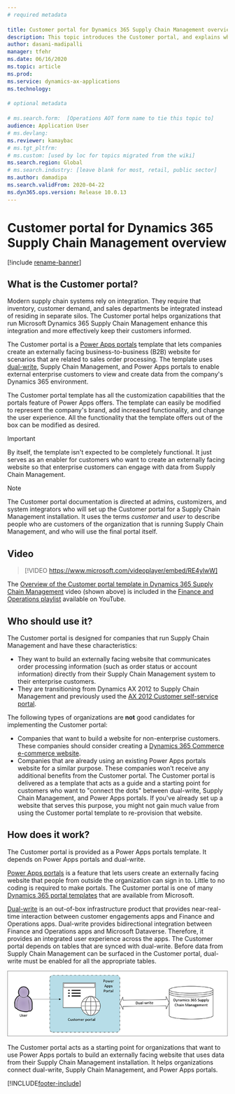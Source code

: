 ```yaml
---
# required metadata

title: Customer portal for Dynamics 365 Supply Chain Management overview
description: This topic introduces the Customer portal, and explains who should use it and how it works.
author: dasani-madipalli
manager: tfehr
ms.date: 06/16/2020
ms.topic: article
ms.prod: 
ms.service: dynamics-ax-applications
ms.technology: 

# optional metadata

# ms.search.form:  [Operations AOT form name to tie this topic to]
audience: Application User
# ms.devlang: 
ms.reviewer: kamaybac
# ms.tgt_pltfrm: 
# ms.custom: [used by loc for topics migrated from the wiki]
ms.search.region: Global
# ms.search.industry: [leave blank for most, retail, public sector]
ms.author: damadipa
ms.search.validFrom: 2020-04-22
ms.dyn365.ops.version: Release 10.0.13
---
```


# Customer portal for Dynamics 365 Supply Chain Management overview

[!include [rename-banner](~/includes/cc-data-platform-banner.md)]

## What is the Customer portal?

Modern supply chain systems rely on integration. They require that inventory, customer demand, and sales departments be integrated instead of residing in separate silos. The Customer portal helps organizations that run Microsoft Dynamics 365 Supply Chain Management enhance this integration and more effectively keep their customers informed.

The Customer portal is a [Power Apps portals](https://docs.microsoft.com/powerapps/maker/portals/overview) template that lets companies create an externally facing business-to-business (B2B) website for scenarios that are related to sales order processing. The template uses [dual-write](https://docs.microsoft.com/dynamics365/fin-ops-core/dev-itpro/data-entities/dual-write/dual-write-home-page), Supply Chain Management, and Power Apps portals to enable external enterprise customers to view and create data from the company's Dynamics 365 environment.

The Customer portal template has all the customization capabilities that the portals feature of Power Apps offers. The template can easily be modified to represent the company's brand, add increased functionality, and change the user experience. All the functionality that the template offers out of the box can be modified as desired.

> [!IMPORTANT]
> By itself, the template isn't expected to be completely functional. It just serves as an enabler for customers who want to create an externally facing website so that enterprise customers can engage with data from Supply Chain Management.

> [!NOTE]
> The Customer portal documentation is directed at admins, customizers, and system integrators who will set up the Customer portal for a Supply Chain Management installation. It uses the terms _customer_ and _user_ to describe people who are customers of the organization that is running Supply Chain Management, and who will use the final portal itself.

## Video

> [!VIDEO https://www.microsoft.com/videoplayer/embed/RE4ylwW]

The [Overview of the Customer portal template in Dynamics 365 Supply Chain Management](https://youtu.be/nPrqoLuHfV8) video (shown above) is included in the [Finance and Operations playlist](https://www.youtube.com/playlist?list=PLcakwueIHoT_SYfIaPGoOhloFoCXiUSyW) available on YouTube.

## Who should use it?

The Customer portal is designed for companies that run Supply Chain Management and have these characteristics:

- They want to build an externally facing website that communicates order processing information (such as order status or account information) directly from their Supply Chain Management system to their enterprise customers.
- They are transitioning from Dynamics AX 2012 to Supply Chain Management and previously used the [AX 2012 Customer self-service portal](https://docs.microsoft.com/dynamicsax-2012/appuser-itpro/about-the-customer-self-service-portal).

The following types of organizations are **not** good candidates for implementing the Customer portal:

- Companies that want to build a website for non-enterprise customers. These companies should consider creating a [Dynamics 365 Commerce e-commerce website](https://docs.microsoft.com/dynamics365/commerce/create-ecommerce-site).
- Companies that are already using an existing Power Apps portals website for a similar purpose. These companies won't receive any additional benefits from the Customer portal. The Customer portal is delivered as a template that acts as a guide and a starting point for customers who want to "connect the dots" between dual-write, Supply Chain Management, and Power Apps portals. If you've already set up a website that serves this purpose, you might not gain much value from using the Customer portal template to re-provision that website.

## How does it work?

The Customer portal is provided as a Power Apps portals template. It depends on Power Apps portals and dual-write.

[Power Apps portals](https://docs.microsoft.com/powerapps/maker/portals/overview) is a feature that lets users create an externally facing website that people from outside the organization can sign in to. Little to no coding is required to make portals. The Customer portal is one of many [Dynamics 365 portal templates](https://docs.microsoft.com/powerapps/maker/portals/portal-templates#environment-with-model-driven-apps-in-dynamics-365) that are available from Microsoft.

[Dual-write](https://docs.microsoft.com/powerapps/maker/portals/overview) is an out-of-box infrastructure product that provides near-real-time interaction between customer engagements apps and Finance and Operations apps. Dual-write provides bidirectional integration between Finance and Operations apps and Microsoft Dataverse. Therefore, it provides an integrated user experience across the apps. The Customer portal depends on tables that are synced with dual-write. Before data from Supply Chain Management can be surfaced in the Customer portal, dual-write must be enabled for all the appropriate tables.

![Customer portal dependencies](media/customer-portal-elements.png "Customer portal dependencies")

The Customer portal acts as a starting point for organizations that want to use Power Apps portals to build an externally facing website that uses data from their Supply Chain Management installation. It helps organizations connect dual-write, Supply Chain Management, and Power Apps portals.


[!INCLUDE[footer-include](../../includes/footer-banner.md)]